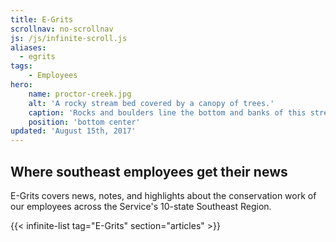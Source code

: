 ```yaml
---
title: E-Grits
scrollnav: no-scrollnav
js: /js/infinite-scroll.js
aliases:
  - egrits
tags:
    - Employees
hero:
    name: proctor-creek.jpg
    alt: 'A rocky stream bed covered by a canopy of trees.'
    caption: 'Rocks and boulders line the bottom and banks of this stretch of proctor creek. Photo by Katherine Taylor, USFWS.'
    position: 'bottom center'
updated: 'August 15th, 2017'
---
```


## Where southeast employees get their news

E-Grits covers news, notes, and highlights about the conservation work of our employees across the Service's 10-state Southeast Region.

{{< infinite-list tag="E-Grits" section="articles" >}}
